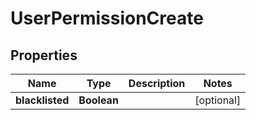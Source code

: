 # UserPermissionCreate

## Properties
Name | Type | Description | Notes
------------ | ------------- | ------------- | -------------
**blacklisted** | **Boolean** |  |  [optional]
